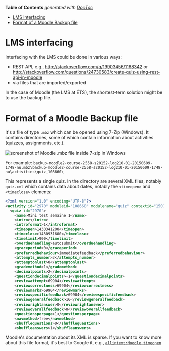 <!-- START doctoc generated TOC please keep comment here to allow auto update -->
<!-- DON'T EDIT THIS SECTION, INSTEAD RE-RUN doctoc TO UPDATE -->
**Table of Contents**  *generated with [DocToc](https://github.com/thlorenz/doctoc)*

- [LMS interfacing](#lms-interfacing)
- [Format of a Moodle Backup file](#format-of-a-moodle-backup-file)

<!-- END doctoc generated TOC please keep comment here to allow auto update -->

# LMS interfacing
Interfacing with the LMS could be done in various ways:
 - REST API, e.g., http://stackoverflow.com/q/19903456/1168342 or http://stackoverflow.com/questions/24730583/create-quiz-using-rest-api-in-moodle
 - via files that are imported/exported
 
In the case of Moodle (the LMS at ÉTS), the shortest-term solution might be to use the backup file.

# Format of a Moodle Backup file
It's a file of type `.mbz` which can be opened using 7-Zip (Windows). It contains directories, some of which contain information about activities (quizzes, assignments, etc.).

![screenshot of Moodle .mbz file inside 7-zip in Windows](https://cloud.githubusercontent.com/assets/7606540/10108355/6fb03536-638e-11e5-8ac0-1ee69b15e009.png)

For example:
    `backup-moodle2-course-2558-s20152-log210-01-20150609-1748-nu.mbz\backup-moodle2-course-2558-s20152-log210-01-20150609-1748-nu\activities\quiz_108660\` 
    
This represents a single quiz. In the directory are several XML files, notably `quiz.xml` which contains data about dates, notably the `<timeopen>` and `<timeclose>` elements:
 
```xml
<?xml version="1.0" encoding="UTF-8"?>
<activity id="2970" moduleid="108660" modulename="quiz" contextid="150719">
  <quiz id="2970">
	<name>Mini test semaine 1</name>
	<intro></intro>
	<introformat>1</introformat>
	<timeopen>1430341200</timeopen>
	<timeclose>1430931600</timeclose>
	<timelimit>900</timelimit>
	<overduehandling>autosubmit</overduehandling>
	<graceperiod>0</graceperiod>
	<preferredbehaviour>immediatefeedback</preferredbehaviour>
	<attempts_number>3</attempts_number>
	<attemptonlast>0</attemptonlast>
	<grademethod>1</grademethod>
	<decimalpoints>2</decimalpoints>
	<questiondecimalpoints>-1</questiondecimalpoints>
	<reviewattempt>69904</reviewattempt>
	<reviewcorrectness>69904</reviewcorrectness>
	<reviewmarks>69904</reviewmarks>
	<reviewspecificfeedback>69904</reviewspecificfeedback>
	<reviewgeneralfeedback>16</reviewgeneralfeedback>
	<reviewrightanswer>0</reviewrightanswer>
	<reviewoverallfeedback>0</reviewoverallfeedback>
	<questionsperpage>1</questionsperpage>
	<navmethod>free</navmethod>
	<shufflequestions>0</shufflequestions>
	<shuffleanswers>1</shuffleanswers>
```

Moodle's documentation about its XML is sparse. If you want to know more about this file format, it's best to Google it, e.g., [`allintext:Moodle timeopen`](https://www.google.com/search?q=allintext:moodle+timeopen)
